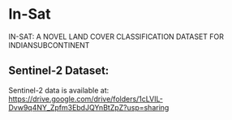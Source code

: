 # In-Sat
IN-SAT: A NOVEL LAND COVER CLASSIFICATION DATASET FOR INDIANSUBCONTINENT

## Sentinel-2 Dataset:
Sentinel-2 data is available at: https://drive.google.com/drive/folders/1cLVIL-Dvw9q4NY_Zpfm3EbdJQYnBtZpZ?usp=sharing

